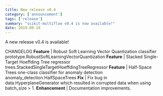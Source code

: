 ```yaml
---
title: New release v0.4
category: ['announcement']
tags: ['release']
summary: "scikit-multiflow v0.4 is now available!"
date: 2019-09-10
---
```


A new release v0.4 is available!

CHANGELOG
**Feature** | Robust Soft Learning Vector Quantization classifier prototype.RobustSoftLearningVectorQuantization
**Feature** | Stacked Single-Target Hoeffding Tree regressor trees.StackedSingleTargetHoeffdingTreeRegressor
**Feature** | Half-Space Trees one-class classifier for anomaly detection anomaly_detection.HalfSpaceTrees
**Fix** | Fix bug in data.HyperplaneGenerator which resulted in corrupted data when using batch_size > 1.
**Enhancement** | Documentation improvements.